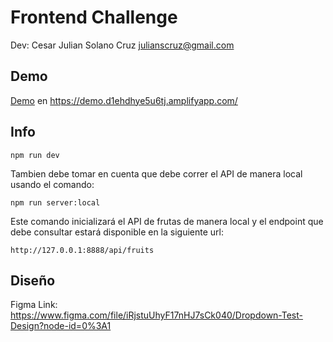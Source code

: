 # Frontend Challenge

Dev: Cesar Julian Solano Cruz <julianscruz@gmail.com>

## Demo

[Demo](https://demo.d1ehdhye5u6tj.amplifyapp.com/) en https://demo.d1ehdhye5u6tj.amplifyapp.com/

## Info

```
npm run dev
```
Tambien debe tomar en cuenta que debe correr el API de manera local usando el comando:
```
npm run server:local
```
Este comando inicializará el API de frutas de manera local y el endpoint que debe consultar estará disponible en la siguiente url:
```
http://127.0.0.1:8888/api/fruits
```
 
## Diseño
Figma Link: https://www.figma.com/file/iRjstuUhyF17nHJ7sCk040/Dropdown-Test-Design?node-id=0%3A1